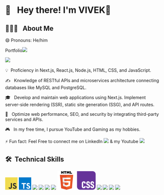   <h1>👋 &nbsp; Hey there! I'm VIVEK👋</h1> 
 <h2>👨🏻‍💻 &nbsp; About Me</h2> 
 <p>😄 Pronouns: He/him</p>

 <p>Portfolio<code><a target="_blank" href = "https://vivekcse.in"><img height="40" src="https://img.icons8.com/dusk/64/000000/home--v1.png"></a></code> </p>

<code><a target="_blank" href="https://vivekcse.in"><img  src="https://raw.githubusercontent.com/vivekcsein/githost/main/images/vivekcse/vivekcsebannerv102.png"></a></code>

<p>
💡&nbsp; Proficiency in Next.js, React.js, Node.js, HTML, CSS, and JavaScript.
</p>

<p> 
✍️ &nbsp; Knowledge of RESTful APIs and microservices architecture connecting databases like MySQL and PostgreSQL.
</p>

<p>
🎓 &nbsp; Develop and maintain web applications using Next.js. Implement server-side rendering (SSR), static site generation (SSG), and API routes.
</p>

<p>
🌱 &nbsp; Optimize web performance, SEO, and security by integrating third-party services and APIs.
</p>

<p>
🎮 &nbsp; In my free time, I pursue YouTube and Gaming as my hobbies.
</p>

<p>
⚡ Fun fact: Feel Free to connect me on LinkedIn  <code><a target="_blank" href =""><img height="40" src="https://img.icons8.com/color/96/000000/linkedin.png"></a></code> & my Youtube <code><a target="_blank" href = "https://www.youtube.com/@vivekcsein"><img height="40" src="https://img.icons8.com/color/96/000000/youtube.png"></a></code>
</p>

<h2>🛠 &nbsp;Technical Skills</h2>

<code><a href = "https://developer.mozilla.org/en-US/docs/Web/JavaScript"><img height="40" src="https://raw.githubusercontent.com/github/explore/80688e429a7d4ef2fca1e82350fe8e3517d3494d/topics/javascript/javascript.png"></a></code>
<code><a href = "https://www.typescriptlang.org/"><img height="40" src="https://raw.githubusercontent.com/github/explore/80688e429a7d4ef2fca1e82350fe8e3517d3494d/topics/typescript/typescript.png"></a></code>
<code><a target="_blank" href = "https://github.com/vivekcsein/ReactDev"><img height="50" src="https://raw.githubusercontent.com/vivekcsein/githost/main/icons/reactjs.png"></a></code>
<code><a target="_blank" href = "https://nextjs.org/"><img height="40" src="https://raw.githubusercontent.com/vivekcsein/githost/main/icons/nextjs.png"></a></code>
<code><a target="_blank" href = "https://swiperjs.com/"><img height="40" src="https://swiperjs.com/images/swiper-logo.svg"></a></code>
<code><a target="_blank" href = "https://next-auth.js.org/"><img height="40" src="https://next-auth.js.org/img/logo/logo-xs.png"></a></code>
<code><a href = "https://developer.mozilla.org/en-US/docs/Web/Guide/HTML/HTML5"><img height="60" src="https://raw.githubusercontent.com/github/explore/80688e429a7d4ef2fca1e82350fe8e3517d3494d/topics/html/html.png"></a></code>
<code><a href = "https://developer.mozilla.org/en-US/docs/Archive/CSS3"><img height="60" src="https://raw.githubusercontent.com/github/explore/80688e429a7d4ef2fca1e82350fe8e3517d3494d/topics/css/css.png"></a></code>
<code><a target="_blank" href = "https://playvalorant.com/"><img height="40" src="https://img.icons8.com/color/96/valorant.png"></a></code>
<code><a target="_blank" href="https://www.facebook.com/frenzzstudios/"><img  height="40" src="https://raw.githubusercontent.com/vivekcsein/githost/main/icons/sparkar.png"></a></code>
<code><a target="_blank" href="https://lensstudio.snapchat.com/creator/V982actisjLPNL_XCrRVrA"><img  height="40" src="https://raw.githubusercontent.com/vivekcsein/githost/main/icons/lens_studio.png"></a></code>
<code><a target="_blank" href="https://vivekcsein.github.io/gsap-animations/"><img  height="40" src="https://raw.githubusercontent.com/vivekcsein/githost/main/icons/gsap.png"></a></code>
